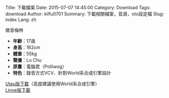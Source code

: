 Title: 下載檔案
Date: 2015-07-07 14:45:00
Category: Download
Tags: download
Author: kilfu0701
Summary: 下載相關檔案，音源，oto設定檔
Slug: index
Lang: zh

<div>
  <div class="sub-lead-title">徵音梅林</div>
  <ul>
    <li><b>年齡</b>：17歳</li>
    <li><b>身高</b>：162cm</li>
    <li><b>體重</b>：55kg</li>
    <li><b>聲優</b>：Lo Chu</li>
    <li><b>原畫</b>：電腦君（Polliwog）</li>
    <li><b>特色</b>：錄音方式VCV、針對World系合成引擎設計</li>
  </ul>
  <div><a href="#">Utau版下載</a>（高度建議使用World系合成引擎）</div>
  <div><a href="#">Linne版下載</a></div>
</div>
